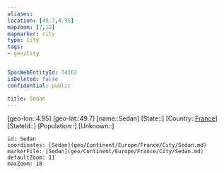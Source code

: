 ```yaml
---
aliases: 
location: [49.7,4.95]
mapzoom: [7,12] 
mapmarker: city 
type: City
tags:
- geo/City


SpocWebEntityId: 34162
isDeleted: false
confidential: public

title: Sedan
---
```

[geo-lon::4.95]
[geo-lat::49.7]
[name::Sedan]
[State::]
[Country::[France](geo/Continent/Europe/France.md)]
[StateId::]
[Population::]
[Unknown::]


```leaflet
id: Sedan
coordinates: [Sedan](geo/Continent/Europe/France/City/Sedan.md)
markerFile: [Sedan](geo/Continent/Europe/France/City/Sedan.md)
defaultZoom: 11 
maxZoom: 18
```



